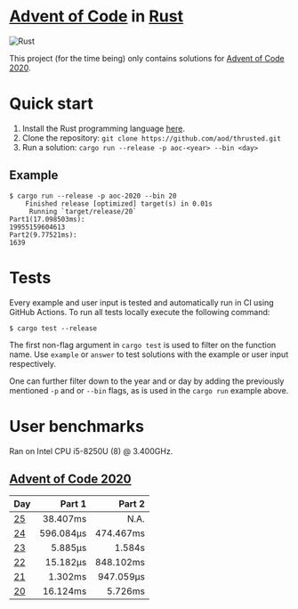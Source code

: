 # [Advent of Code][aoc] in [Rust][rust]

![Rust](https://github.com/aod/thrusted/workflows/Rust/badge.svg)

This project (for the time being) only contains solutions for
[Advent of Code 2020][aoc_2020].

# Quick start

1. Install the Rust programming language [here][rust_install].
2. Clone the repository: `git clone https://github.com/aod/thrusted.git`
2. Run a solution: `cargo run --release -p aoc-<year> --bin <day>`

## Example

```
$ cargo run --release -p aoc-2020 --bin 20
    Finished release [optimized] target(s) in 0.01s
     Running `target/release/20`
Part1(17.098503ms):
19955159604613
Part2(9.77521ms):
1639
```

# Tests

Every example and user input is tested and automatically run in CI using GitHub
Actions. To run all tests locally execute the following command:

```
$ cargo test --release
```

The first non-flag argument in `cargo test` is used to filter on the function
name. Use `example` or `answer` to test solutions with the example or user input
respectively.

One can further filter down to the year and or day by adding the previously
mentioned `-p` and or `--bin` flags, as is used in the `cargo run` example above.

# User benchmarks

Ran on Intel CPU i5-8250U (8) @ 3.400GHz.

## [Advent of Code 2020][aoc_2020]

| Day                | Part 1    | Part 2    |
|--------------------|----------:|----------:|
| [25][aoc_2020_25]  |  38.407ms |      N.A. |
| [24][aoc_2020_24]  | 596.084µs | 474.467ms |
| [23][aoc_2020_23]  |   5.885µs |   1.584s  |
| [22][aoc_2020_22]  |  15.182µs | 848.102ms |
| [21][aoc_2020_21]  |   1.302ms | 947.059µs |
| [20][aoc_2020_20]  |  16.124ms |   5.726ms |

[rust]: https://www.rust-lang.org
[rust_install]: https://www.rust-lang.org/tools/install
[aoc]: https://adventofcode.com
[aoc_2020]: https://adventofcode.com/2020
[aoc_2020_25]: https://adventofcode.com/2020/day/25
[aoc_2020_24]: https://adventofcode.com/2020/day/24
[aoc_2020_23]: https://adventofcode.com/2020/day/23
[aoc_2020_22]: https://adventofcode.com/2020/day/22
[aoc_2020_21]: https://adventofcode.com/2020/day/21
[aoc_2020_20]: https://adventofcode.com/2020/day/20
